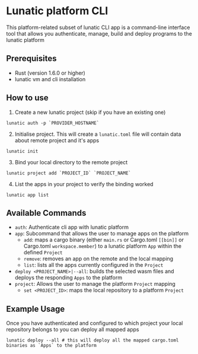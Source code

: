 # Lunatic platform CLI

This platform-related subset of lunatic CLI app is a command-line interface tool that allows you authenticate, manage, build and deploy programs to the lunatic platform

## Prerequisites

- Rust (version 1.6.0 or higher)
- lunatic vm and cli installation

## How to use

1. Create a new lunatic project (skip if you have an existing one)
```
lunatic auth -p `PROVIDER_HOSTNAME`
```

2. Initialise project. This will create a `lunatic.toml` file will contain data about remote project and it's apps
```
lunatic init
```

3. Bind your local directory to the remote project

```
lunatic project add `PROJECT_ID` `PROJECT_NAME`
```

4. List the apps in your project to verify the binding worked

```
lunatic app list
```

## Available Commands

- `auth`: Authenticate cli app with lunatic platform
- `app`: Subcommand that allows the user to manage apps on the platform
  - `add`: maps a cargo binary (either `main.rs` or Cargo.toml `[[bin]]` or Cargo.toml `workspace.member`) to a lunatic platform `App` within the defined `Project`
  - `remove`: removes an app on the remote and the local mapping
  - `list`: lists all the apps currently configured in the `Project`
- `deploy <PROJECT_NAME>|--all`: builds the selected wasm files and deploys the responding `Apps` to the platform
- `project`: Allows the user to manage the platform `Project` mapping
  - `set <PROJECT_ID>`: maps the local repository to a platform `Project`

## Example Usage
Once you have authenticated and configured to which project your local repository belongs to you can deploy all mapped apps

```
lunatic deploy --all # this will deploy all the mapped cargo.toml binaries as `Apps` to the platform
```

